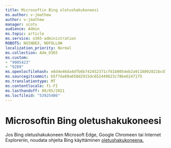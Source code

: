 ```yaml
---
title: Microsoftin Bing oletushakukoneesi
ms.author: v-jmathew
author: v-jmathew
manager: scotv
audience: Admin
ms.topic: article
ms.service: o365-administration
ROBOTS: NOINDEX, NOFOLLOW
localization_priority: Normal
ms.collection: Adm_O365
ms.custom:
- "9005423"
- "9289"
ms.openlocfilehash: e8d4e46da4dfb6b742452371cfd1b0054eb2a9118092821bcd7b66ef4121d02f
ms.sourcegitcommit: b5f7da89a650d2915dc652449623c78be6247175
ms.translationtype: MT
ms.contentlocale: fi-FI
ms.lasthandoff: 08/05/2021
ms.locfileid: "53925486"
---
```

# <a name="make-microsoft-bing-your-default-search-engine"></a>Microsoftin Bing oletushakukoneesi

Jos Bing oletushakukoneen Microsoft Edge, Google Chromeen tai Internet Exploreriin, noudata ohjeita Bing käyttäminen [oletushakukoneena.](https://go.microsoft.com/fwlink/?linkid=2148834)
